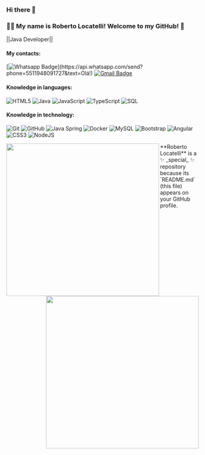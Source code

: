 ### Hi there 👋

### :man_technologist: My name is Roberto Locatelli! Welcome to my GitHub! 👋 

||Java Developer||

#### My contacts:
[![Whatsapp Badge](https://img.shields.io/badge/-Whatsapp-4CA143?style=flat-square&labelColor=4CA143&logo=whatsapp&logoColor=white&link=https://api.whatsapp.com/send?phone=5511948091727&text=Olá!)](https://api.whatsapp.com/send?phone=5511948091727&text=Olá!)
[![Gmail Badge](https://img.shields.io/badge/-Gmail-c14438?style=flat-square&logo=Gmail&logoColor=white&link=mailto:rlocatelli02@gmail.com)](mailto:rlocatelli02@gmail.com)

#### Knowledge in languages:
![HTML5](https://img.shields.io/badge/-HTML5-000000?style=flat&logo=html5)
![Java](https://img.shields.io/badge/-Java-000000?style=flat&logo=java)
![JavaScript](https://img.shields.io/badge/-JavaScript-000000?style=flat&logo=javascript)
![TypeScript](https://img.shields.io/badge/-TypeScript-000000?style=flat&logo=typescript)
![SQL](https://img.shields.io/badge/-SQL-000000?style=flat&logo=postgresql)

#### Knowledge in technology:
![Git](https://img.shields.io/badge/-Git-222222?style=flat&logo=git&logoColor=F05032)
![GitHub](https://img.shields.io/badge/-GitHub-222222?style=flat&logo=github&logoColor=181717)
![Java Spring](https://img.shields.io/badge/-Spring-222222?style=flat&logo=spring&logoColor=6DB33F)
![Docker](https://img.shields.io/badge/-Docker-black?style=flat-square&logo=docker)
![MySQL](https://img.shields.io/badge/-MySQL-black?style=flat-square&logo=mysql)
![Bootstrap](https://img.shields.io/badge/-Bootstrap-563D7C?style=flat-square&logo=bootstrap)
![Angular](https://img.shields.io/badge/-Angular-DD0031?style=flat-square&logo=angular)
![CSS3](https://img.shields.io/badge/-CSS3-000000?style=flat&logo=css3)
![NodeJS](https://img.shields.io/badge/-NodeJS-DD0031?style=flat-square&logo=NodeJS)

<img align="left"  width="400px" src="https://github-readme-stats.vercel.app/api/top-langs/?username=RobertoLocatelli02&layout=compact&theme=vision-friendly-dark" />
 <img align="right" width="400px" src="https://github-readme-stats.vercel.app/api?username=RobertoLocatelli02&show_icons=true,css&layout=compact&theme=vision-friendly-dark" />
**Roberto Locatelli** is a ✨ _special_ ✨ repository because its `README.md` (this file) appears on your GitHub profile.
